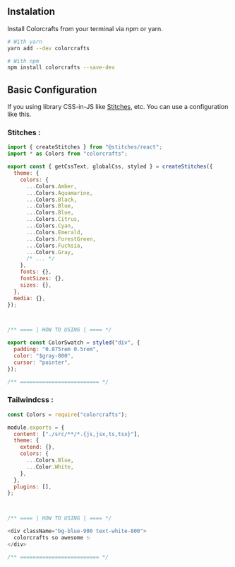 ## Instalation

Install Colorcrafts from your terminal via npm or yarn.

```bash
# With yarn
yarn add --dev colorcrafts

# With npm
npm install colorcrafts --save-dev
```

## Basic Configuration

If you using library CSS-in-JS like <a href="https://stitches.dev/" target="_blank">Stitches</a>, etc. You can use a configuration like this.

### Stitches :

```javascript
import { createStitches } from "@stitches/react";
import * as Colors from "colorcrafts";

export const { getCssText, globalCss, styled } = createStitches({
  theme: {
    colors: {
      ...Colors.Amber,
      ...Colors.Aquamarine,
      ...Colors.Black,
      ...Colors.Blue,
      ...Colors.Blue,
      ...Colors.Citrus,
      ...Colors.Cyan,
      ...Colors.Emerald,
      ...Colors.ForestGreen,
      ...Colors.Fuchsia,
      ...Colors.Gray,
      /* ... */
    },
    fonts: {},
    fontSizes: {},
    sizes: {},
  },
  media: {},
});



/** ==== | HOW TO USING | ==== */

export const ColorSwatch = styled("div", {
  padding: "0.875rem 0.5rem",
  color: "$gray-800",
  cursor: "pointer",
});

/** ========================= */

```

### Tailwindcss :

```javascript
const Colors = require("colorcrafts");

module.exports = {
  content: ["./src/**/*.{js,jsx,ts,tsx}"],
  theme: {
    extend: {},
    colors: {
      ...Colors.Blue,
      ...Color.White,
    },
  },
  plugins: [],
};



/** ==== | HOW TO USING | ==== */

<div className="bg-blue-900 text-white-800">
  colorcrafts so awesome ✨
</div>

/** ========================= */

```

